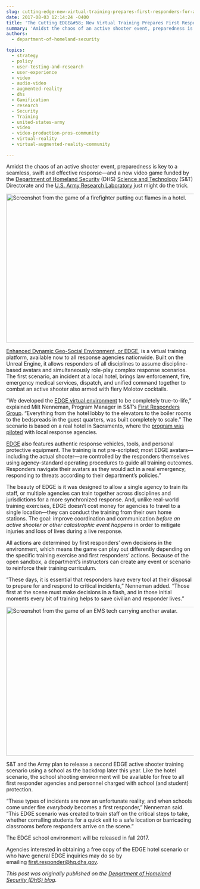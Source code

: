 ```yaml
---
slug: cutting-edge-new-virtual-training-prepares-first-responders-for-active-shooter-incidents
date: 2017-08-03 12:14:24 -0400
title: 'The Cutting EDGE&#58; New Virtual Training Prepares First Responders for Active Shooter Incidents'
summary: 'Amidst the chaos of an active shooter event, preparedness is key to a seamless, swift and effective response—and a new video game funded by the Department of Homeland Security (DHS) Science and Technology Directorate and the U.S. Army Research Laboratory just might do the trick.'
authors:
  - department-of-homeland-security

topics:
  - strategy
  - policy
  - user-testing-and-research
  - user-experience
  - video
  - audio-video
  - augmented-reality
  - dhs
  - Gamification
  - research
  - Security
  - Training
  - united-states-army
  - video
  - video-production-pros-community
  - virtual-reality
  - virtual-augmented-reality-community

---
```


Amidst the chaos of an active shooter event, preparedness is key to a seamless, swift and effective response—and a new video game funded by the <a href="https://www.dhs.gov/">Department of Homeland Security</a> (DHS) <a href="https://www.dhs.gov/science-and-technology">Science and Technology</a> (S&amp;T) Directorate and the <a href="http://www.arl.army.mil/">U.S. Army Research Laboratory</a> just might do the trick.

<img class="aligncenter size-full wp-image-387805" src="https://s3.amazonaws.com/digitalgov/_legacy-img/2017/08/600-x-400-DHS-EDGE-FRS-01.jpg" alt="Screenshot from the game of a firefighter putting out flames in a hotel." width="600" height="400" />

<a href="https://www.dhs.gov/publication/virtual-training">Enhanced Dynamic Geo-Social Environment, or EDGE</a>, is a virtual training platform, available now to all response agencies nationwide. Built on the Unreal Engine, it allows responders of all disciplines to assume discipline-based avatars and simultaneously role-play complex response scenarios. The first scenario, an incident at a local hotel, brings law enforcement, fire, emergency medical services, dispatch, and unified command together to combat an active shooter also armed with fiery Molotov cocktails.

“We developed the <a href="https://www.dhs.gov/science-and-technology/virtual-training-100-seconds-video">EDGE virtual environment</a> to be completely true-to-life,” explained Milt Nenneman, Program Manager in S&amp;T’s <a href="https://www.dhs.gov/science-and-technology/first-responders-group">First Responders Group</a>. “Everything from the hotel lobby to the elevators to the boiler rooms to the bedspreads in the guest quarters, was built completely to scale.” The scenario is based on a real hotel in Sacramento, where the <a href="https://www.dhs.gov/st-snapshot-training-first-responders-active-shooter-response">program was piloted</a> with local response agencies.

<a href="https://www.dhs.gov/science-and-technology/enhanced-dynamic-geo-social-environment-edge">EDGE</a> also features authentic response vehicles, tools, and personal protective equipment. The training is not pre-scripted; most EDGE avatars—including the actual shooter—are controlled by the responders themselves using agency-standard operating procedures to guide all training outcomes. Responders navigate their avatars as they would act in a real emergency, responding to threats according to their department’s policies.”

The beauty of EDGE is it was designed to allow a single agency to train its staff, or multiple agencies can train together across disciplines and jurisdictions for a more synchronized response. And, unlike real-world training exercises, EDGE doesn’t cost money for agencies to travel to a single location—they can conduct the training from their own home stations. The goal: improve coordination and communication <em>before an active shooter or other catastrophic event happens</em> in order to mitigate injuries and loss of lives during a live response.

All actions are determined by first responders’ own decisions in the environment, which means the game can play out differently depending on the specific training exercise and first responders’ actions. Because of the open sandbox, a department’s instructors can create any event or scenario to reinforce their training curriculum.

“These days, it is essential that responders have every tool at their disposal to prepare for and respond to critical incidents,” Nenneman added. “Those first at the scene must make decisions in a flash, and in those initial moments every bit of training helps to save civilian and responder lives.”

<img class="aligncenter size-full wp-image-387806" src="https://s3.amazonaws.com/digitalgov/_legacy-img/2017/08/600-x-400-DHS-EMS_Carry.jpg" alt="Screenshot from the game of an EMS tech carrying another avatar." width="600" height="400" />

S&amp;T and the Army plan to release a second EDGE active shooter training scenario using a school as the backdrop later this year. Like the hotel scenario, the school shooting environment will be available for free to all first responder agencies and personnel charged with school (and student) protection.

“These types of incidents are now an unfortunate reality, and when schools come under fire <em>everybody </em>becomes a first responder,” Nenneman said. “This EDGE scenario was created to train staff on the critical steps to take, whether corralling students for a quick exit to a safe location or barricading classrooms before responders arrive on the scene.”

The EDGE school environment will be released in fall 2017.

Agencies interested in obtaining a free copy of the EDGE hotel scenario or who have general EDGE inquiries may do so by emailing <a href="mailto:first.responder@hq.dhs.gov">first.responder@hq.dhs.gov</a>.
<div class="hdivider"></div>
<em>This post was originally published on the <a href="https://www.dhs.gov/blog/2017/07/26/st-uses-internet-things-improve-flood-alert-technology">Department of Homeland Security (DHS) blog</a>.</em>

